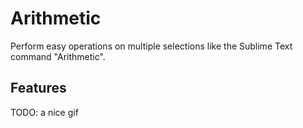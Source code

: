 # Arithmetic

Perform easy operations on multiple selections like the Sublime Text command "Arithmetic".

## Features

TODO: a nice gif
